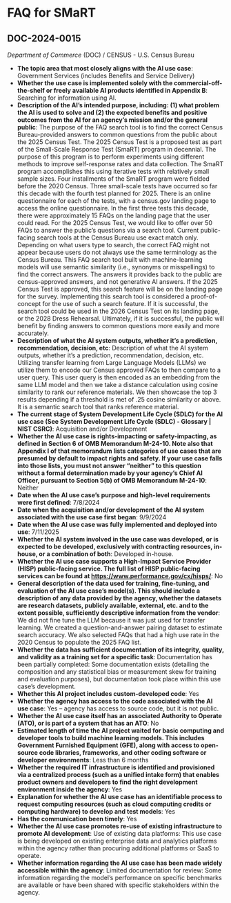 # FAQ for SMaRT
## DOC-2024-0015
_Department of Commerce_ (DOC) / CENSUS - U.S. Census Bureau


+ **The topic area that most closely aligns with the AI use case**: Government Services (includes Benefits and Service Delivery)
+ **Whether the use case is implemented solely with the commercial-off-the-shelf or freely available AI products identified in Appendix B**: Searching for information using AI.
+ **Description of the AI’s intended purpose, including: (1) what problem the AI is used to solve and (2) the expected benefits and positive outcomes from the AI for an agency’s mission and/or the general public**: The purpose of the FAQ search tool is to find the correct Census Bureau-provided answers to common questions from the public about the 2025 Census Test. The 2025 Census Test is a proposed test as part of the Small-Scale Response Test (SmaRT) program in decennial. The purpose of this program is to perform experiments using different methods to improve self-response rates and data collection. The SmaRT program accomplishes this using iterative tests with relatively small sample sizes. Four installments of the SmaRT program were fielded before the 2020 Census. Three small-scale tests have occurred so far this decade with the fourth test planned for 2025. There is an online questionnaire for each of the tests, with a census.gov landing page to access the online questionnaire. In the first three tests this decade, there were approximately 15 FAQs on the landing page that the user could read. For the 2025 Census Test, we would like to offer over 50 FAQs to answer the public’s questions via a search tool.
Current public-facing search tools at the Census Bureau use exact match only. Depending on what users type to search, the correct FAQ might not appear because users do not always use the same terminology as the Census Bureau. This FAQ search tool built with machine-learning models will use semantic similarity (i.e., synonyms or misspellings) to find the correct answers. The answers it provides back to the public are census-approved answers, and not generative AI answers. If the 2025 Census Test is approved, this search feature will be on the landing page for the survey. Implementing this search tool is considered a proof-of-concept for the use of such a search feature. If it is successful, the search tool could be used in the 2026 Census Test on its landing page, or the 2028 Dress Rehearsal. Ultimately, if it is successful, the public will benefit by finding answers to common questions more easily and more accurately.
+ **Description of what the AI system outputs, whether it’s a prediction, recommendation, decision, etc**: Description of what the AI system outputs, whether it’s a prediction, recommendation, decision, etc.
Utilizing transfer learning from Large Language Models (LLMs) we utilize them to encode our Census approved FAQs to then compare to a user query. This user query is then encoded as an embedding from the same LLM model and then we take a distance calculation using cosine similarity to rank our reference materials. We then showcase the top 3 results depending if a threshold is met of .25 cosine similarity or above. It is a semantic search tool that ranks reference material.
+ **The current stage of System Development Life Cycle (SDLC) for the AI use case (See System Development Life Cycle (SDLC) - Glossary | NIST CSRC)**: Acquisition and/or Development
+ **Whether the AI use case is rights-impacting or safety-impacting, as defined in Section 6 of OMB Memorandum M-24-10. Note also that Appendix I of that memorandum lists categories of use cases that are presumed by default to impact rights and safety. If your use case falls into those lists, you must not answer “neither” to this question without a formal determination made by your agency’s Chief AI Officer, pursuant to Section 5(b) of OMB Memorandum M-24-10**: Neither
+ **Date when the AI use case’s purpose and high-level requirements were first defined**: 7/8/2024
+ **Date when the acquisition and/or development of the AI system associated with the use case first began**: 9/9/2024
+ **Date when the AI use case was fully implemented and deployed into use**: 7/11/2025
+ **Whether the AI system involved in the use case was developed, or is expected to be developed, exclusively with contracting resources, in-house, or a combination of both**: Developed in-house.
+ **Whether the AI use case supports a High-Impact Service Provider (HISP) public-facing service. The full list of HISP public-facing services can be found at https://www.performance.gov/cx/hisps/**: No
+ **General description of the data used for training, fine-tuning, and evaluation of the AI use case’s model(s). This should include a description of any data provided by the agency, whether the datasets are research datasets, publicly available, external, etc. and to the extent possible, sufficiently descriptive information from the vendor**: We did not fine tune the LLM because it was just used for transfer learning. We created a question-and-answer pairing dataset to estimate search accuracy. We also selected FAQs that had a high use rate in the 2020 Census to populate the 2025 FAQ list.
+ **Whether the data has sufficient documentation of its integrity, quality, and validity as a training set for a specific task**: Documentation has been partially completed: Some documentation exists (detailing the composition and any statistical bias or measurement skew for training and evaluation purposes), but documentation took place within this use case’s development.
+ **Whether this AI project includes custom-developed code**: Yes
+ **Whether the agency has access to the code associated with the AI use case**: Yes – agency has access to source code, but it is not public.
+ **Whether the AI use case itself has an associated Authority to Operate (ATO), or is part of a system that has an ATO**: No
+ **Estimated length of time the AI project waited for basic computing and developer tools to build machine learning models. This includes Government Furnished Equipment (GFE), along with access to open-source code libraries, frameworks, and other coding software or developer environments**: Less than 6 months
+ **Whether the required IT infrastructure is identified and provisioned via a centralized process (such as a unified intake form) that enables product owners and developers to find the right development environment inside the agency**: Yes
+ **Explanation for whether the AI use case has an identifiable process to request computing resources (such as cloud computing credits or computing hardware) to develop and test models**: Yes
+ **Has the communication been timely**: Yes
+ **Whether the AI use case promotes re-use of existing infrastructure to promote AI development**: Use of existing data platforms: This use case is being developed on existing enterprise data and analytics platforms within the agency rather than procuring additional platforms or SaaS to operate.
+ **Whether information regarding the AI use case has been made widely accessible within the agency**: Limited documentation for review: Some information regarding the model’s performance on specific benchmarks are available or have been shared with specific stakeholders within the agency.